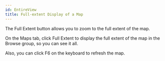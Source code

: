 ```yaml
---
id: EntireView
title: Full-extent Display of a Map
---
```

The Full Extent button allows you to zoom to the full extent of the map.

On the Maps tab, click Full Extent to display the full extent of the map in the Browse group, so you can see it all.

Also, you can click F6 on the keyboard to refresh the map.